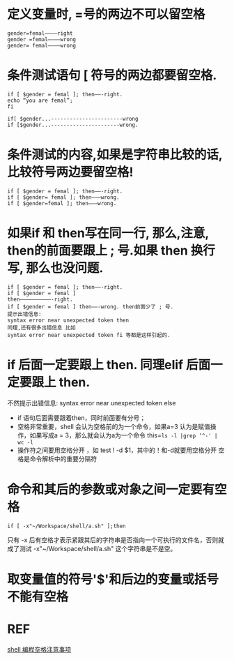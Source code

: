 # 定义变量时, =号的两边不可以留空格
```
gender=femal————right
gender =femal———–wrong
gender= femal———–wrong
```

# 条件测试语句 [ 符号的两边都要留空格.
```
if [ $gender = femal ]; then——-right.
echo “you are femal”;
fi

if[ $gender...-----------------------wrong
if [$gender...----------------------wrong.
```

# 条件测试的内容,如果是字符串比较的话, 比较符号两边要留空格!
```
if [ $gender = femal ]; then——-right.
if [ $gender= femal ]; then——–wrong.
if [ $gender=femal ]; then———wrong.
```

# 如果if 和 then写在同一行, 那么,注意, then的前面要跟上 ; 号.如果 then 换行写, 那么也没问题.
```
if [ $gender = femal ]; then——-right.
if [ $gender = femal ]
then——————————-right.
if [ $gender = femal ] then——-wrong. then前面少了 ; 号.
提示出错信息:
syntax error near unexpected token then
同理,还有很多出错信息 比如
syntax error near unexpected token fi 等都是这样引起的.
```

# if 后面一定要跟上 then. 同理elif 后面一定要跟上 then.
不然提示出错信息:
syntax error near unexpected token else

* if 语句后面需要跟着then，同时前面要有分号；
* 空格非常重要，shell 会认为空格前的为一个命令，如果a=3 认为是赋值操作，如果写成a = 3，那么就会认为a为一个命令 this=`ls -l |grep ‘^-' | wc -l `
* 操作符之间要用空格分开 ，如 test ! -d $1，其中的！和-d就要用空格分开
空格是命令解析中的重要分隔符

# 命令和其后的参数或对象之间一定要有空格
```
if [ -x"~/Workspace/shell/a.sh" ];then
```

只有 -x 后有空格才表示紧跟其后的字符串是否指向一个可执行的文件名，否则就成了测试 -x"~/Workspace/shell/a.sh" 这个字符串是不是空。

# 取变量值的符号'$'和后边的变量或括号不能有空格


# REF
[shell 编程空格注意事项](https://blog.csdn.net/codeheng/article/details/51177344)